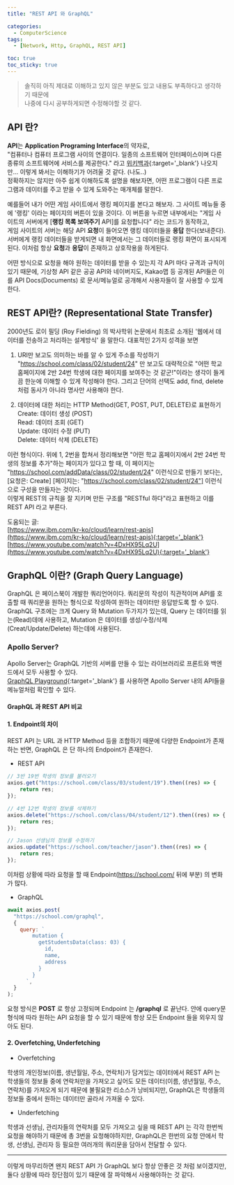 ```yaml
---
title: "REST API 와 GraphQL"

categories:
  - ComputerScience
tags:
  - [Network, Http, GraphQL, REST API]

toc: true
toc_sticky: true
---
```


> 솔직히 아직 제대로 이해하고 있지 않은 부분도 있고 내용도 부족하다고 생각하기 때문에  
> 나중에 다시 공부하게되면 수정해야할 것 같다.

## API 란?

**API**는 **Application Programing Interface**의 약자로,  
"컴퓨터나 컴퓨터 프로그램 사이의 연결이다. 일종의 소프트웨어 인터페이스이며 다른 종류의 소프트웨어에 서비스를 제공한다." 라고 [위키백과](https://ko.wikipedia.org/wiki/API){:target='_blank'} 나오지만... 이렇게 봐서는 이해하기가 어려울 것 같다. (나도..)  
정확하지는 않지만 아주 쉽게 이해하도록 설명을 해보자면, 어떤 프로그램이 다른 프로그램과 데이터를 주고 받을 수 있게 도와주는 매개체를 말한다.  

예를들어 내가 어떤 게임 사이트에서 랭킹 페이지를 본다고 해보자. 그 사이트 메뉴들 중에 '랭킹' 이라는 페이지의 버튼이 있을 것이다.
이 버튼을 누르면 내부에서는 "게임 사이트의 서버에게 [**랭킹 목록 보여주기** API]를 요청합니다" 라는 코드가 동작하고,  
게임 사이트의 서버는 해당 API **요청**이 들어오면 랭킹 데이터들을 **응답** 한다(보내준다). 서버에게 랭킹 데이터들을 받게되면 내 화면에서는 그 데이터들로 랭킹 화면이 표시되게 된다. 이처럼 항상 **요청**과 **응답**이 존재하고 상호작용을 하게된다.  

어떤 방식으로 요청을 해야 원하는 데이터를 받을 수 있는지 각 API 마다 규격과 규칙이 있기 때문에, 기상청 API 같은 공공 API와 네이버지도, Kakao맵 등 공개된 API들은 이를 API Docs(Documents) 로 문서/메뉴얼로 공개해서 사용자들이 잘 사용할 수 있게 한다.



## REST API란? (Representational State Transfer)

2000년도 로이 필딩 (Roy Fielding) 의 박사학위 논문에서 최초로 소개된 '웹에서 데이터를 전송하고 처리하는 설계방식' 을 말한다. 대표적인 2가지 성격을 보면

1. URI만 보고도 의미하는 바를 알 수 있게 주소를 작성하기
"https://school.com/class/02/student/24" 만 보고도 대략적으로 "어떤 학교 홈페이지에 2반 24번 학생에 대한 페이지를 보여주는 것 같군!"이라는 생각이 들게끔 한눈에 이해할 수 있게 작성해야 한다. 그리고 단어의 선택도 add, find, delete 처럼 동사가 아니라 명사만 사용해야 한다.

2. 데이터에 대한 처리는 HTTP Method(GET, POST, PUT, DELETE)로 표현하기  
Create: 데이터 생성 (POST)  
Read: 데이터 조회 (GET)  
Update: 데이터 수정 (PUT)  
Delete: 데이터 삭제 (DELETE)  

이런 형식이다. 위에 1, 2번을 합쳐서 정리해보면 "어떤 학교 홈페이지에서 2반 24번 학생의 정보를 추가"하는 페이지가 있다고 할 때, 이 페이지는  
"https://school.com/addData/class/02/student/24" 이런식으로 만들기 보다는,  
[요청은: Create] [페이지는: "https://school.com/class/02/student/24"] 이런식으로 구성을 만들자는 것이다.  
이렇게 REST의 규칙을 잘 지키며 만든 구조를 "RESTful 하다"라고 표현하고 이를 REST API 라고 부른다.

도움되는 글:  
[https://www.ibm.com/kr-ko/cloud/learn/rest-apis](https://www.ibm.com/kr-ko/cloud/learn/rest-apis){:target='_blank'}  
[https://www.youtube.com/watch?v=4DxHX95Lq2U](https://www.youtube.com/watch?v=4DxHX95Lq2U){:target='_blank'}



## GraphQL 이란? (Graph Query Language)

GraphQL 은 페이스북이 개발한 쿼리언어이다. 쿼리문의 작성이 직관적이며 API를 호출할 때 쿼리문을 원하는 형식으로 작성하여 원하는 데이터만 응답받도록 할 수 있다.  
GraphQL 구조에는 크게 Query 와 Mutation 두가지가 있는데, Query 는 데이터를 읽는(Read)데에 사용하고, Mutation 은 데이터를 생성/수정/삭제(Creat/Update/Delete) 하는데에 사용된다.

### Apollo Server?

Apollo Server는 GraphQL 기반의 서버를 만들 수 있는 라이브러리로 프론트와 백엔드에서 모두 사용할 수 있다.  
[GraphQL Playground](https://www.apollographql.com/docs/apollo-server/v2/testing/graphql-playground/){:target='_blank'} 를 사용하면 Apollo Server 내의 API들을 메뉴얼처럼 확인할 수 있다.

#### GraphQL 과 REST API 비교

#### 1. Endpoint의 차이

REST API 는 URL 과 HTTP Method 등을 조합하기 때문에 다양한 Endpoint가 존재하는 반면, GraphQL 은 단 하나의 Endpoint가 존재한다.

* REST API

```javascript
// 3반 19번 학생의 정보를 불러오기
axios.get("https://school.com/class/03/student/19").then((res) => {
    return res;
});

// 4반 12번 학생의 정보를 삭제하기
axios.delete("https://school.com/class/04/student/12").then((res) => {
    return res;
});

// Jason 선생님의 정보를 수정하기
axios.update("https://school.com/teacher/jason").then((res) => {
    return res;
});
```
이처럼 상황에 따라 요청을 할 때 Endpoint(https://school.com/ 뒤에 부분) 의 변화가 많다. 


* GraphQL

```javascript
await axios.post(
  "https://school.com/graphql",
  {
    query: `
        mutation {
          getStudentsData(class: 03) {
            id,
            name,
            address
          }
        }
      `,
  }
);
```
요청 방식은 **POST** 로 항상 고정되며 Endpoint 는 **/graphql** 로 끝난다. 안에 query문 형식에 따라 원하는 API 요청을 할 수 있기 때문에 항상 모든 Endpoint 들을 외우지 않아도 된다.


#### 2. Overfetching, Underfetching

* Overfetching

학생의 개인정보(이름, 생년월일, 주소, 연락처)가 담겨있는 데이터에서 REST API 는 학생들의 정보들 중에 연락처만을 가져오고 싶어도 모든 데이터(이름, 생년월일, 주소, 연락처)를 가져오게 되기 때문에 불필요한 리소스가 낭비되지만, GraphQL은 학생들의 정보들 중에서 원하는 데이터만 골라서 가져올 수 있다.  

* Underfetching

학생과 선생님, 관리자들의 연락처를 모두 가져오고 싶을 때 REST API 는 각각 한번씩 요청을 해야하기 때문에 총 3번을 요청해야하지만, GraphQL은 한번의 요청 안에서 학생, 선생님, 관리자 등 필요한 여러개의 쿼리문을 담아서 전달할 수 있다.

---

이렇게 마무리하면 왠지 REST API 가 GraphQL 보다 항상 안좋은 것 처럼 보이겠지만, 둘다 상황에 따라 장단점이 있기 때문에 잘 파악해서 사용해야하는 것 같다.

